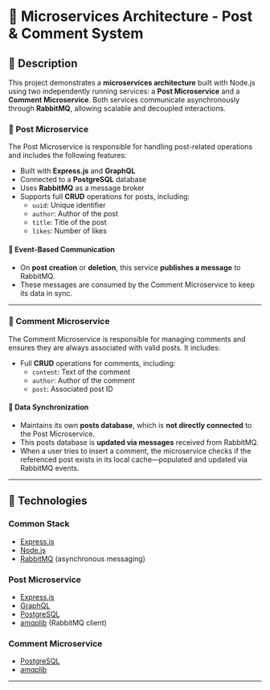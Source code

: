 # 🧩 Microservices Architecture - Post & Comment System

## 📄 Description

This project demonstrates a **microservices architecture** built with Node.js using two independently running services: a **Post Microservice** and a **Comment Microservice**. Both services communicate asynchronously through **RabbitMQ**, allowing scalable and decoupled interactions.

### 📝 Post Microservice

The Post Microservice is responsible for handling post-related operations and includes the following features:

- Built with **Express.js** and **GraphQL**
- Connected to a **PostgreSQL** database
- Uses **RabbitMQ** as a message broker
- Supports full **CRUD** operations for posts, including:
  - `uuid`: Unique identifier
  - `author`: Author of the post
  - `title`: Title of the post
  - `likes`: Number of likes

#### 🔁 Event-Based Communication

- On **post creation** or **deletion**, this service **publishes a message** to RabbitMQ.
- These messages are consumed by the Comment Microservice to keep its data in sync.

---

### 💬 Comment Microservice

The Comment Microservice is responsible for managing comments and ensures they are always associated with valid posts. It includes:

- Full **CRUD** operations for comments, including:
  - `content`: Text of the comment
  - `author`: Author of the comment
  - `post`: Associated post ID

#### 🔄 Data Synchronization

- Maintains its own **posts database**, which is **not directly connected** to the Post Microservice.
- This posts database is **updated via messages** received from RabbitMQ.
- When a user tries to insert a comment, the microservice checks if the referenced post exists in its local cache—populated and updated via RabbitMQ events.

---

## 🚀 Technologies

### Common Stack
- [Express.js](https://expressjs.com/)
- [Node.js](https://nodejs.org/)
- [RabbitMQ](https://www.rabbitmq.com/) (asynchronous messaging)

### Post Microservice
- [Express.js](https://expressjs.com/)
- [GraphQL](https://graphql.org/)
- [PostgreSQL](https://www.postgresql.org/)
- [amqplib](https://www.npmjs.com/package/amqplib) (RabbitMQ client)

### Comment Microservice
- [PostgreSQL](https://www.postgresql.org/)
- [amqplib](https://www.npmjs.com/package/amqplib)

---
